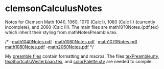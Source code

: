 # clemsonCalculusNotes
Notes for Clemson Math 1040, 1060, 1070 (Calc I), 1080 (Calc II) {currently incomplete}, and 2060 (Calc III). The main files are math10?0Notes.{pdf,tex} which inherit their styling from mathNotesPreamble.tex.

/*
  -[math1040Notes.pdf](https://github.com/pwesterbaan/clemsonCalculusNotes/blob/master/math1040Notes.pdf)
  -[math1060Notes.pdf](https://github.com/pwesterbaan/clemsonCalculusNotes/blob/master/math1060Notes.pdf)
  -[math1070Notes.pdf](https://github.com/pwesterbaan/clemsonCalculusNotes/blob/master/math1070Notes.pdf)
  -[math1080Notes.pdf](https://github.com/pwesterbaan/clemsonCalculusNotes/blob/master/math1080Notes.pdf)
  -[math2060Notes.pdf](https://github.com/pwesterbaan/clemsonCalculusNotes/blob/master/math2060Notes.pdf)
*/

My [preamble files](https://github.com/pwesterbaan/scripts/tree/master/texmf/tex/latex/local) contain formatting and macros. The files [texPreamble.sty](https://github.com/pwesterbaan/scripts/blob/master/texmf/tex/latex/local/texPreamble.sty), [texShortcutsWesterbaan.tex](https://github.com/pwesterbaan/scripts/blob/master/texmf/tex/latex/local/texShortcutsWesterbaan.tex), and [colorPalette.sty](https://github.com/pwesterbaan/scripts/blob/master/texmf/tex/latex/local/colorPalette.sty) are needed to compile.
